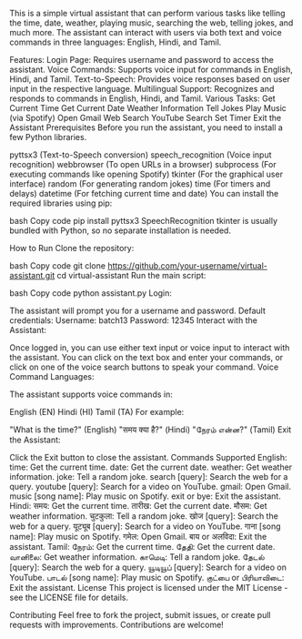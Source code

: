 This is a simple virtual assistant that can perform various tasks like telling the time, date, weather, playing music, searching the web, telling jokes, and much more.
The assistant can interact with users via both text and voice commands in three languages: English, Hindi, and Tamil.

Features:
Login Page: Requires username and password to access the assistant.
Voice Commands: Supports voice input for commands in English, Hindi, and Tamil.
Text-to-Speech: Provides voice responses based on user input in the respective language.
Multilingual Support: Recognizes and responds to commands in English, Hindi, and Tamil.
Various Tasks:
Get Current Time
Get Current Date
Weather Information
Tell Jokes
Play Music (via Spotify)
Open Gmail
Web Search
YouTube Search
Set Timer
Exit the Assistant
Prerequisites
Before you run the assistant, you need to install a few Python libraries.

pyttsx3 (Text-to-Speech conversion)
speech_recognition (Voice input recognition)
webbrowser (To open URLs in a browser)
subprocess (For executing commands like opening Spotify)
tkinter (For the graphical user interface)
random (For generating random jokes)
time (For timers and delays)
datetime (For fetching current time and date)
You can install the required libraries using pip:

bash
Copy code
pip install pyttsx3 SpeechRecognition
tkinter is usually bundled with Python, so no separate installation is needed.

How to Run
Clone the repository:

bash
Copy code
git clone https://github.com/your-username/virtual-assistant.git
cd virtual-assistant
Run the main script:

bash
Copy code
python assistant.py
Login:

The assistant will prompt you for a username and password.
Default credentials:
Username: batch13
Password: 12345
Interact with the Assistant:

Once logged in, you can use either text input or voice input to interact with the assistant.
You can click on the text box and enter your commands, or click on one of the voice search buttons to speak your command.
Voice Command Languages:

The assistant supports voice commands in:

English (EN)
Hindi (HI)
Tamil (TA)
For example:

"What is the time?" (English)
"समय क्या है?" (Hindi)
"நேரம் என்ன?" (Tamil)
Exit the Assistant:

Click the Exit button to close the assistant.
Commands Supported
English:
time: Get the current time.
date: Get the current date.
weather: Get weather information.
joke: Tell a random joke.
search [query]: Search the web for a query.
youtube [query]: Search for a video on YouTube.
gmail: Open Gmail.
music [song name]: Play music on Spotify.
exit or bye: Exit the assistant.
Hindi:
समय: Get the current time.
तारीख: Get the current date.
मौसम: Get weather information.
चुटकुला: Tell a random joke.
खोज [query]: Search the web for a query.
यूट्यूब [query]: Search for a video on YouTube.
गाना [song name]: Play music on Spotify.
गमेल: Open Gmail.
बाय or अलविदा: Exit the assistant.
Tamil:
நேரம்: Get the current time.
தேதி: Get the current date.
வானிலை: Get weather information.
காமெடி: Tell a random joke.
தேடல் [query]: Search the web for a query.
யூடியூப் [query]: Search for a video on YouTube.
பாடல் [song name]: Play music on Spotify.
குட்பை or பிரியாவிடை: Exit the assistant.
License
This project is licensed under the MIT License - see the LICENSE file for details.

Contributing
Feel free to fork the project, submit issues, or create pull requests with improvements. Contributions are welcome!

